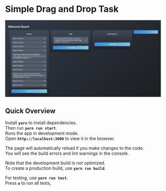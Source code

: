 # Simple Drag and Drop Task

![Peek](demo/Peek.png)

## Quick Overview

Install **```yarn```** to install dependencies.  
Then run  **```yarn run start```**.  
Runs the app in development mode.  
Open **```http://localhost:3000```** to view it in the browser.

The page will automatically reload if you make changes to the code.  
You will see the build errors and lint warnings in the console.

Note that the development build is not optimized.  
To create a production build, use **```yarn run build```**.

For testing, use **```yarn run test```**.  
Press **```a```** to run all tests,
